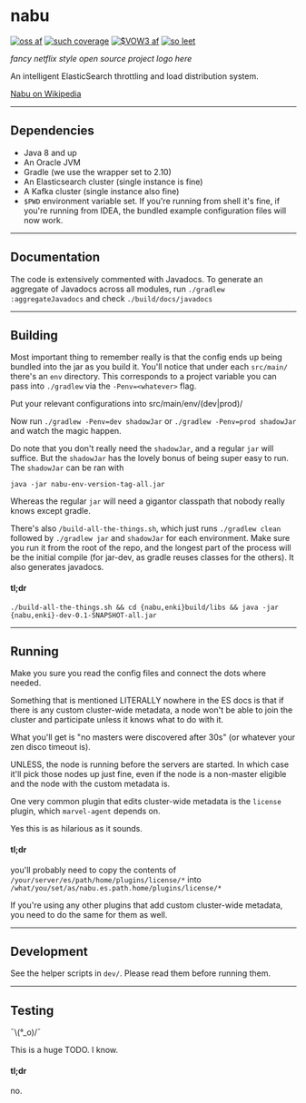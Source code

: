 # nabu
[![oss af](https://img.shields.io/badge/build-beyond%20passing-663399.svg?style=flat)](https://github.com/iostat/nabu)
[![such coverage](https://img.shields.io/badge/tests-0%20%2F%200-brightgreen.svg?style=flat)](https://github.com/iostat/nabu)
[![$VOW3 af](https://auchenberg.github.io/volkswagen/volkswargen_ci.svg?v=1)](https://github.com/auchenberg/volkswagen)
[![so leet](https://img.shields.io/badge/npm-v1.3.37-blue.svg?style=flat)](https://github.com/iostat/nabu)


*fancy netflix style open source project logo here*
 
An intelligent ElasticSearch throttling and load distribution system.

[Nabu on Wikipedia](https://en.wikipedia.org/wiki/Nabu)


---


## Dependencies
* Java 8 and up
* An Oracle JVM
* Gradle (we use the wrapper set to 2.10)
* An Elasticsearch cluster (single instance is fine)
* A Kafka cluster (single instance also fine)
* `$PWD` environment variable set. If you're running from shell it's fine, if you're running from IDEA, the bundled
example configuration files will now work.


---


## Documentation
The code is extensively commented with Javadocs. To generate an aggregate of Javadocs across all modules,
run `./gradlew :aggregateJavadocs` and check `./build/docs/javadocs`


---


## Building
Most important thing to remember really is that the config ends up being bundled into the jar as you build it.
You'll notice that under each `src/main/` there's an `env` directory. This corresponds to a project variable you can 
pass into `./gradlew` via the `-Penv=<whatever>` flag. 

Put your relevant configurations into src/main/env/(dev|prod)/

Now run `./gradlew -Penv=dev shadowJar` or `./gradlew -Penv=prod shadowJar` and watch the magic happen.

Do note that you don't really need the `shadowJar`, and a regular `jar` will suffice. But the `shadowJar` has the
lovely bonus of being super easy to run. The `shadowJar` can be ran with

`java -jar nabu-env-version-tag-all.jar`
 
Whereas the regular `jar` will need a gigantor classpath that nobody really knows except gradle.

There's also `/build-all-the-things.sh`, which just runs `./gradlew clean` followed by 
`./gradlew jar` and `shadowJar` for each environment. Make sure you run it from the root of the repo, and the longest
part of the process will be the initial compile (for jar-dev, as gradle reuses classes for the others).
It also generates javadocs.

#### tl;dr
`./build-all-the-things.sh && cd {nabu,enki}build/libs && java -jar {nabu,enki}-dev-0.1-SNAPSHOT-all.jar`


---


## Running
Make you sure you read the config files and connect the dots where needed.

Something that is mentioned LITERALLY nowhere in the ES docs is that if there is any custom cluster-wide metadata, 
a node won't be able to join the cluster and participate unless it knows what to do with it. 

What you'll get is "no masters were discovered after 30s" (or whatever your zen disco timeout is).

UNLESS, the node is running before the servers are started. In which case it'll pick those nodes up just fine, even
if the node is a non-master eligible and the node with the custom metadata is.

One very common plugin that edits cluster-wide metadata is the `license` plugin, which `marvel-agent` depends on.

Yes this is as hilarious as it sounds.

#### tl;dr 
you'll probably need to copy the contents of `/your/server/es/path/home/plugins/license/*` into
`/what/you/set/as/nabu.es.path.home/plugins/license/*`

If you're using any other plugins that add custom cluster-wide metadata, you need to do the same for them as well.


---


## Development
See the helper scripts in `dev/`. Please read them before running them.


---


## Testing
 ¯\\(°_o)/¯

This is a huge TODO. I know.

#### tl;dr
no.


 
